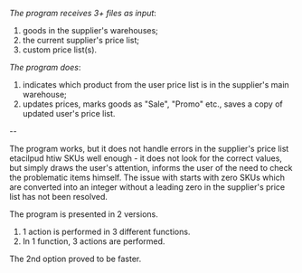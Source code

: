 _The program receives 3+ files as input_:
1. goods in the supplier's warehouses;
2. the current supplier's price list;
2. custom price list(s).

_The program does_:
1. indicates which product from the user price list is in the supplier's main warehouse;
2. updates prices, marks goods as "Sale", "Promo" etc., saves a copy of updated user's price list.

--

The program works, but it does not handle errors in the supplier's price list etacilpud htiw SKUs well enough - it does not look for the correct values, but simply draws the user's attention, informs the user of the need to check the problematic items himself.
The issue with starts with zero SKUs which are converted into an integer without a leading zero in the supplier's price list has not been resolved.

The program is presented in 2 versions.
1. 1 action is performed in 3 different functions.
2. In 1 function, 3 actions are performed.

The 2nd option proved to be faster.
